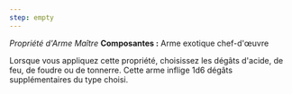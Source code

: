 ```yaml
---
step: empty
---
```

_Propriété d'Arme Maître_
__Composantes :__ Arme exotique chef-d'œuvre

Lorsque vous appliquez cette propriété, choisissez les dégâts d'acide, de feu, de foudre ou de tonnerre. Cette arme inflige 1d6 dégâts supplémentaires du type choisi.